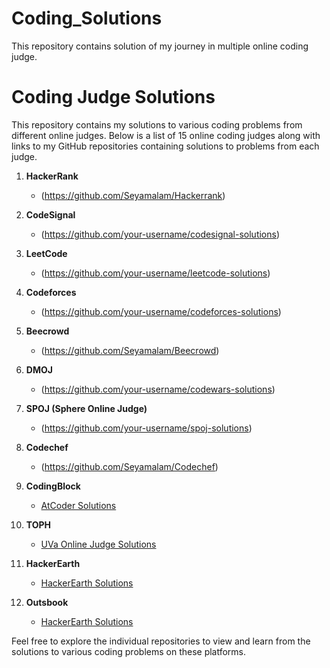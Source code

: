 # Coding_Solutions
This repository contains solution of my journey in multiple online coding judge.
# Coding Judge Solutions

This repository contains my solutions to various coding problems from different online judges. Below is a list of 15 online coding judges along with links to my GitHub repositories containing solutions to problems from each judge.

1. **HackerRank**
   - (https://github.com/Seyamalam/Hackerrank)

2. **CodeSignal**
   - (https://github.com/your-username/codesignal-solutions)

3. **LeetCode**
   - (https://github.com/your-username/leetcode-solutions)

4. **Codeforces**
   - (https://github.com/your-username/codeforces-solutions)

5. **Beecrowd**
   - (https://github.com/Seyamalam/Beecrowd)

6. **DMOJ**
   - (https://github.com/your-username/codewars-solutions)

7. **SPOJ (Sphere Online Judge)**
   - (https://github.com/your-username/spoj-solutions)

8. **Codechef**
   - (https://github.com/Seyamalam/Codechef)

9. **CodingBlock**
   - [AtCoder Solutions](https://github.com/your-username/atcoder-solutions)

10. **TOPH**
    - [UVa Online Judge Solutions](https://github.com/your-username/uva-online-judge-solutions)

11. **HackerEarth**
    - [HackerEarth Solutions](https://github.com/your-username/hackerearth-solutions)
   
12. **Outsbook**
    - [HackerEarth Solutions](https://github.com/your-username/hackerearth-solutions)

Feel free to explore the individual repositories to view and learn from the solutions to various coding problems on these platforms.
